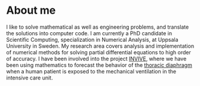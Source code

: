 # About me
I like to solve mathematical as well as engineering problems, and translate the solutions into computer code. I am currently a PhD candidate in Scientific Computing, specialization in Numerical Analysis, at Uppsala University in Sweden. My research area covers analysis and implementation of numerical methods for solving partial differential equations to high order of accuracy. I have been involved into the project [INVIVE](https://www.it.uu.se/research/scientific_computing/project/rbf/biomech), where we have been using mathematics to forecast the behavior of the [thoracic diaphragm](https://en.wikipedia.org/wiki/Thoracic_diaphragm) when a human patient is exposed to the mechanical ventilation in the intensive care unit.
